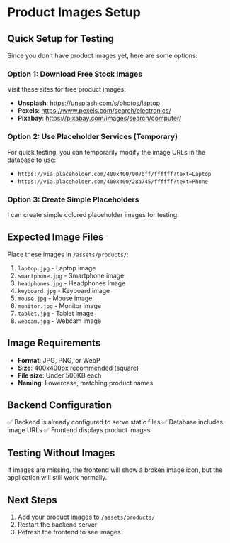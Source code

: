 # Product Images Setup

## Quick Setup for Testing

Since you don't have product images yet, here are some options:

### Option 1: Download Free Stock Images
Visit these sites for free product images:
- **Unsplash**: https://unsplash.com/s/photos/laptop
- **Pexels**: https://www.pexels.com/search/electronics/
- **Pixabay**: https://pixabay.com/images/search/computer/

### Option 2: Use Placeholder Services (Temporary)
For quick testing, you can temporarily modify the image URLs in the database to use:
- `https://via.placeholder.com/400x400/007bff/ffffff?text=Laptop`
- `https://via.placeholder.com/400x400/28a745/ffffff?text=Phone`

### Option 3: Create Simple Placeholders
I can create simple colored placeholder images for testing.

## Expected Image Files

Place these images in `/assets/products/`:
1. `laptop.jpg` - Laptop image
2. `smartphone.jpg` - Smartphone image  
3. `headphones.jpg` - Headphones image
4. `keyboard.jpg` - Keyboard image
5. `mouse.jpg` - Mouse image
6. `monitor.jpg` - Monitor image
7. `tablet.jpg` - Tablet image
8. `webcam.jpg` - Webcam image

## Image Requirements
- **Format**: JPG, PNG, or WebP
- **Size**: 400x400px recommended (square)
- **File size**: Under 500KB each
- **Naming**: Lowercase, matching product names

## Backend Configuration
✅ Backend is already configured to serve static files
✅ Database includes image URLs
✅ Frontend displays product images

## Testing Without Images
If images are missing, the frontend will show a broken image icon, but the application will still work normally.

## Next Steps
1. Add your product images to `/assets/products/`
2. Restart the backend server
3. Refresh the frontend to see images
